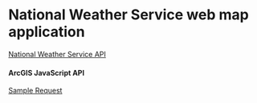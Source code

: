 # National Weather Service web map application
[National Weather Service API](https://api.weather.gov/)
#### ArcGIS JavaScript API
[Sample Request](https://api.weather.gov/points/34.0554,-117.1767)
